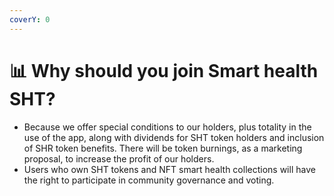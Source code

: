 ```yaml
---
coverY: 0
---
```


# 📊 Why should you join Smart health SHT?

* Because we offer special conditions to our holders, plus totality in the use of the app, along with dividends for SHT token holders and inclusion of SHR token benefits. There will be token burnings, as a marketing proposal, to increase the profit of our holders.
* Users who own SHT tokens and NFT smart health collections will have the right to participate in community governance and voting.

